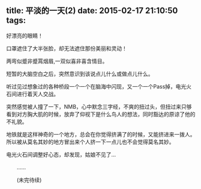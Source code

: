 title: 平淡的一天(2)
date: 2015-02-17 21:10:50
tags:
---
好漂亮的眼睛！

口罩遮住了大半张脸，却无法遮住那份美丽和灵动！

两弯似蹙非蹙罥烟眉,一双似喜非喜含情目。
<!-- more -->
短暂的大脑空白之后，突然意识到该说点儿什么或做点儿什么。

听过见过想象过的各种桥段一个一个在脑海中闪现，又一个一个Pass掉，电光火石间进行着天人交战。

突然感觉被人撞了一下，NMB，心中默念三字经，不爽的扭过头，但扭过来只够看到对方胸大肌的时候，放弃了仰视下是什么鸟人的想法，同时豁达的原谅了他的不礼貌。

地铁就是这样神奇的一个地方，总会在你觉得挤满了的时候，又能挤进来一拨人。所以被从莫名其妙的地方冒出来个人挤一下一点儿也不会觉得莫名其妙。

电光火石间调整好心态，却发现，姑娘不见了…

　　……

　　(未完待续)